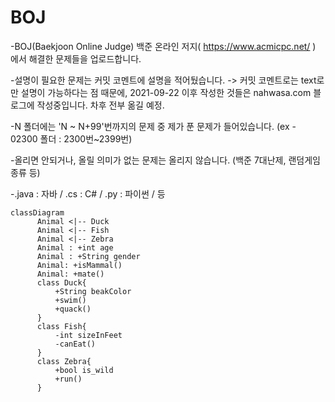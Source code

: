 # BOJ
-BOJ(Baekjoon Online Judge)
백준 온라인 저지( https://www.acmicpc.net/ ) 에서 해결한 문제들을 업로드합니다.

-설명이 필요한 문제는 커밋 코멘트에 설명을 적어뒀습니다.
   -> 커밋 코멘트로는 text로만 설명이 가능하다는 점 때문에, 2021-09-22 이후 작성한 것들은 nahwasa.com 블로그에 작성중입니다. 차후 전부 옮길 예정.

-N 폴더에는 'N ~ N+99'번까지의 문제 중 제가 푼 문제가 들어있습니다. (ex - 02300 폴더 : 2300번~2399번)

-올리면 안되거나, 올릴 의미가 없는 문제는 올리지 않습니다. (백준 7대난제, 랜덤게임 종류 등)

-.java : 자바 / .cs : C# / .py : 파이썬 /  등

```mermaid
classDiagram
      Animal <|-- Duck
      Animal <|-- Fish
      Animal <|-- Zebra
      Animal : +int age
      Animal : +String gender
      Animal: +isMammal()
      Animal: +mate()
      class Duck{
          +String beakColor
          +swim()
          +quack()
      }
      class Fish{
          -int sizeInFeet
          -canEat()
      }
      class Zebra{
          +bool is_wild
          +run()
      }
```
